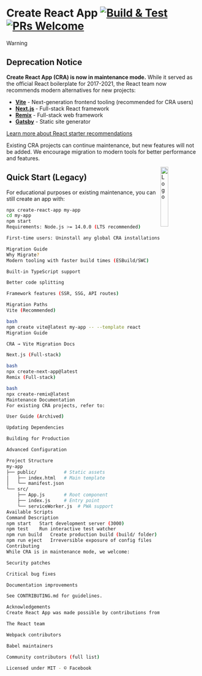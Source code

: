 # Create React App [![Build & Test](https://github.com/facebook/create-react-app/actions/workflows/build-and-test.yml/badge.svg?branch=main)](https://github.com/facebook/create-react-app/actions/workflows/build-and-test.yml) [![PRs Welcome](https://img.shields.io/badge/PRs-welcome-green.svg)](https://github.com/facebook/create-react-app/blob/main/CONTRIBUTING.md)

> [!WARNING]
> ## Deprecation Notice
> 
> **Create React App (CRA) is now in maintenance mode.** While it served as the official React boilerplate for 2017-2021, the React team now recommends modern alternatives for new projects:
> 
> - **[Vite](https://vitejs.dev/)** - Next-generation frontend tooling (recommended for CRA users)
> - **[Next.js](https://nextjs.org/)** - Full-stack React framework
> - **[Remix](https://remix.run/)** - Full-stack web framework
> - **[Gatsby](https://www.gatsbyjs.com/)** - Static site generator
> 
> [Learn more about React starter recommendations](https://react.dev/learn/start-a-new-react-project)
> 
> Existing CRA projects can continue maintenance, but new features will not be added. We encourage migration to modern tools for better performance and features.

<img alt="Logo" align="right" src="https://create-react-app.dev/img/logo.svg" width="20%" />

## Quick Start (Legacy)

For educational purposes or existing maintenance, you can still create an app with:

```bash
npx create-react-app my-app
cd my-app
npm start
Requirements: Node.js >= 14.0.0 (LTS recommended)

First-time users: Uninstall any global CRA installations (npm uninstall -g create-react-app) to ensure latest version usage.

Migration Guide
Why Migrate?
Modern tooling with faster build times (ESBuild/SWC)

Built-in TypeScript support

Better code splitting

Framework features (SSR, SSG, API routes)

Migration Paths
Vite (Recommended)

bash
npm create vite@latest my-app -- --template react
Migration Guide

CRA → Vite Migration Docs

Next.js (Full-stack)

bash
npx create-next-app@latest
Remix (Full-stack)

bash
npx create-remix@latest
Maintenance Documentation
For existing CRA projects, refer to:

User Guide (Archived)

Updating Dependencies

Building for Production

Advanced Configuration

Project Structure
my-app
├── public/          # Static assets
│   ├── index.html   # Main template
│   └── manifest.json
└── src/
    ├── App.js       # Root component
    ├── index.js     # Entry point
    └── serviceWorker.js  # PWA support
Available Scripts
Command	Description
npm start	Start development server (3000)
npm test	Run interactive test watcher
npm run build	Create production build (build/ folder)
npm run eject	Irreversible exposure of config files
Contributing
While CRA is in maintenance mode, we welcome:

Security patches

Critical bug fixes

Documentation improvements

See CONTRIBUTING.md for guidelines.

Acknowledgements
Create React App was made possible by contributions from:

The React team

Webpack contributors

Babel maintainers

Community contributors (full list)

Licensed under MIT - © Facebook
